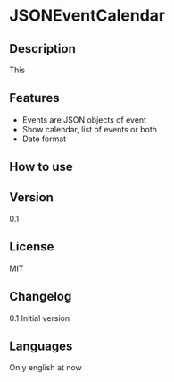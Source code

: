 JSONEventCalendar
=================

Description
-----------

This

Features
-----------

 - Events are JSON objects of event
 - Show calendar, list of events or both
 - Date format


How to use
-----------


Version
-----------
0.1
 
License
-----------
MIT

Changelog
-----------
0.1 Initial version

Languages
-----------
Only english at now